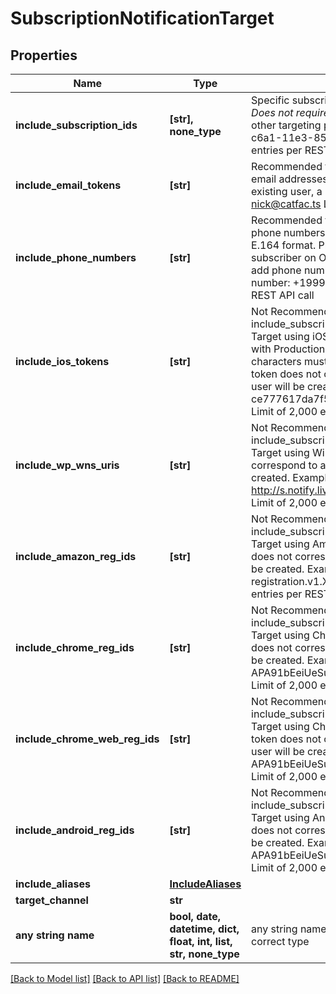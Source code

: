 # SubscriptionNotificationTarget


## Properties
Name | Type | Description | Notes
------------ | ------------- | ------------- | -------------
**include_subscription_ids** | **[str], none_type** | Specific subscription ids to send your notification to. _Does not require API Auth Key._ Not compatible with any other targeting parameters. Example: [\"1dd608f2-c6a1-11e3-851d-000c2940e62c\"] Limit of 2,000 entries per REST API call  | [optional] 
**include_email_tokens** | **[str]** | Recommended for Sending Emails - Target specific email addresses. If an email does not correspond to an existing user, a new user will be created. Example: nick@catfac.ts Limit of 2,000 entries per REST API call  | [optional] 
**include_phone_numbers** | **[str]** | Recommended for Sending SMS - Target specific phone numbers. The phone number should be in the E.164 format. Phone number should be an existing subscriber on OneSignal. Refer our docs to learn how to add phone numbers to OneSignal. Example phone number: +1999999999 Limit of 2,000 entries per REST API call  | [optional] 
**include_ios_tokens** | **[str]** | Not Recommended: Please consider using include_subscription_ids or include_aliases instead. Target using iOS device tokens. Warning: Only works with Production tokens. All non-alphanumeric characters must be removed from each token. If a token does not correspond to an existing user, a new user will be created. Example: ce777617da7f548fe7a9ab6febb56cf39fba6d38203... Limit of 2,000 entries per REST API call  | [optional] 
**include_wp_wns_uris** | **[str]** | Not Recommended: Please consider using include_subscription_ids or include_aliases instead. Target using Windows URIs. If a token does not correspond to an existing user, a new user will be created. Example: http://s.notify.live.net/u/1/bn1/HmQAAACPaLDr-... Limit of 2,000 entries per REST API call  | [optional] 
**include_amazon_reg_ids** | **[str]** | Not Recommended: Please consider using include_subscription_ids or include_aliases instead. Target using Amazon ADM registration IDs. If a token does not correspond to an existing user, a new user will be created. Example: amzn1.adm-registration.v1.XpvSSUk0Rc3hTVVV... Limit of 2,000 entries per REST API call  | [optional] 
**include_chrome_reg_ids** | **[str]** | Not Recommended: Please consider using include_subscription_ids or include_aliases instead. Target using Chrome App registration IDs. If a token does not correspond to an existing user, a new user will be created. Example: APA91bEeiUeSukAAUdnw3O2RB45FWlSpgJ7Ji_... Limit of 2,000 entries per REST API call  | [optional] 
**include_chrome_web_reg_ids** | **[str]** | Not Recommended: Please consider using include_subscription_ids or include_aliases instead. Target using Chrome Web Push registration IDs. If a token does not correspond to an existing user, a new user will be created. Example: APA91bEeiUeSukAAUdnw3O2RB45FWlSpgJ7Ji_... Limit of 2,000 entries per REST API call  | [optional] 
**include_android_reg_ids** | **[str]** | Not Recommended: Please consider using include_subscription_ids or include_aliases instead. Target using Android device registration IDs. If a token does not correspond to an existing user, a new user will be created. Example: APA91bEeiUeSukAAUdnw3O2RB45FWlSpgJ7Ji_... Limit of 2,000 entries per REST API call  | [optional] 
**include_aliases** | [**IncludeAliases**](IncludeAliases.md) |  | [optional] 
**target_channel** | **str** |  | [optional] 
**any string name** | **bool, date, datetime, dict, float, int, list, str, none_type** | any string name can be used but the value must be the correct type | [optional]

[[Back to Model list]](../README.md#documentation-for-models) [[Back to API list]](../README.md#documentation-for-api-endpoints) [[Back to README]](../README.md)


